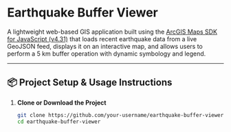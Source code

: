 # Earthquake Buffer Viewer

A lightweight web-based GIS application built using the [ArcGIS Maps SDK for JavaScript (v4.31)](https://developers.arcgis.com/javascript/) 
that loads recent earthquake data from a live GeoJSON feed, displays it on an interactive map, 
and allows users to perform a 5 km buffer operation with dynamic symbology and legend.

---

## 📦 Project Setup & Usage Instructions

1. **Clone or Download the Project**

   ```bash
   git clone https://github.com/your-username/earthquake-buffer-viewer.git
   cd earthquake-buffer-viewer
